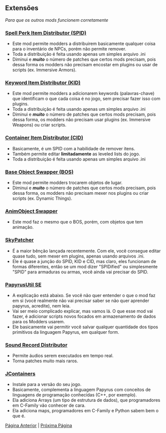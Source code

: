 ## Extensões 

_Para que os outros mods funcionem corretamente_

### [Spell Perk Item Distributor (SPID)](https://www.nexusmods.com/skyrimspecialedition/mods/36869)
- Este mod permite modders a distribuirem basicamente qualquer coisa para o inventário de NPCs, porém não permite remover.
- Toda a distribuição é feita usando apenas um simples arquivo .ini
- Diminui e ***muito*** o número de patches que certos mods precisam, pois dessa forma os modders não precisam encostar em plugins ou usar de scripts (ex. Immersive Armors).
### [Keyword Item Distributor (KID)](https://www.nexusmods.com/skyrimspecialedition/mods/55728)
- Este mod permite modders a adicionarem keywords (palavras-chave) que identificam o que cada coisa é no jogo, sem precisar fazer isso com plugins.
- Toda a distribuição é feita usando apenas um simples arquivo .ini
- Diminui e ***muito*** o número de patches que certos mods precisam, pois dessa forma, os modders não precisam usar plugins (ex. Immersive Weapons) ou criar scripts.
### [Container Item Distributor (CID)](https://www.nexusmods.com/skyrimspecialedition/mods/99486)
- Basicamente, é um SPID com a habilidade de remover itens.
- Também permite editar **limitadamente** as leveled lists do jogo.
- Toda a distribuição é feita usando apenas um simples arquivo .ini
### [Base Object Swapper (BOS)](https://www.nexusmods.com/skyrimspecialedition/mods/60805)
- Este mod permite modders trocarem objetos de lugar.
- Diminui e ***muito*** o número de patches que certos mods precisam, pois dessa forma, os modders não precisam mexer nos plugins ou criar scripts (ex. Dynamic Things).
### [AnimObject Swapper](https://www.nexusmods.com/skyrimspecialedition/mods/75167)
- Este mod faz o mesmo que o BOS, porém, com objetos que tem animação.
### [SkyPatcher](https://www.nexusmods.com/skyrimspecialedition/mods/106659)
- É a maior bênção lançada recentemente. Com ele, você consegue editar quase tudo, sem mexer em plugins, apenas usando arquivos .ini.
- Ele é quase a junção do SPID, KID e CID, mas claro, eles funcionam de formas diferentes, então se um mod dizer "SPIDified" ou simplesmente "SPID" para armaduras ou armas, você ainda vai precisar do SPID.
### [PapyrusUtil SE](https://www.nexusmods.com/skyrimspecialedition/mods/13048)
- A explicação está abaixo. Se você não quer entender o que o mod faz em si (você realmente não vai precisar saber se não quer aprender papyrus, acredite), nem leia.
- Vai ser meio complicado explicar, mas vamos lá. O que esse mod vai fazer, é adicionar scripts novos focados em armazenamento de dados para os Modders usarem.
- Ele basicamente vai permitir você salvar qualquer quantidade dos tipos primitivos da linguagem Papyrus, em qualquer form.
### [Sound Record Distributor](https://www.nexusmods.com/skyrimspecialedition/mods/77815)
- Permite áudios serem executados em tempo real.
- Torna patches muito mais raros.
### [JContainers](https://www.nexusmods.com/skyrimspecialedition/mods/16495)
- Instale para a versão do seu jogo.
- Basicamente, complementa a linguagem Papyrus com conceitos de linguagens de programação conhecidas (C++, por exemplo).
- Ela adiciona Arrays (um tipo de estrutura de dados), que programadores em C-Family vão conhecer de cara.
- Ela adiciona maps, programadores em C-Family e Python sabem bem o que é.


[Página Anterior](essenciais.md) | [Próxima Página](bug_fixes.md)
